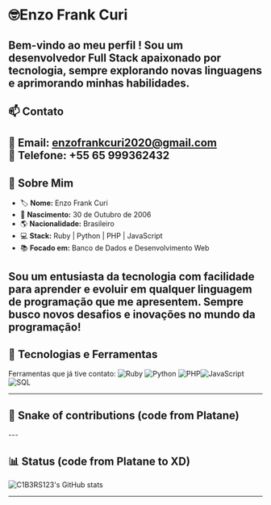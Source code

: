 # 🤓Enzo Frank Curi  

Bem-vindo ao meu perfil ! Sou um desenvolvedor **Full Stack** apaixonado por tecnologia, sempre explorando novas linguagens e aprimorando minhas habilidades.  
---
## 📫 Contato  
📧 **Email:** [enzofrankcuri2020@gmail.com](mailto:enzofrankcuri2020@gmail.com)  
📱 **Telefone:** +55 65 999362432  
---


## 🌟 Sobre Mim  
- 🏷 **Nome:** Enzo Frank Curi  
- 🎂 **Nascimento:** 30 de Outubro de 2006  
- 🌎 **Nacionalidade:** Brasileiro  
- 💻 **Stack:** Ruby | Python | PHP | JavaScript  
- 📚 **Focado em:** Banco de Dados e Desenvolvimento Web  

Sou um entusiasta da tecnologia com facilidade para aprender e evoluir em qualquer linguagem de programação que me apresentem. Sempre busco novos desafios e inovações no mundo da programação!  
---

## 🚀 Tecnologias e Ferramentas  
Ferramentas que já tive contato:
![Ruby](https://img.shields.io/badge/Ruby-CC342D?style=for-the-badge&logo=ruby&logoColor=white) ![Python](https://img.shields.io/badge/Python-3776AB?style=for-the-badge&logo=python&logoColor=white) ![PHP](https://img.shields.io/badge/PHP-777BB4?style=for-the-badge&logo=php&logoColor=white)![JavaScript](https://img.shields.io/badge/JavaScript-F7DF1E?style=for-the-badge&logo=javascript&logoColor=black)![SQL](https://img.shields.io/badge/SQL-003B57?style=for-the-badge&logo=database&logoColor=white)
                                          
---
## 🐍 Snake of contributions (code from Platane)
<picture>
  <source media="(prefers-color-scheme: dark)" srcset="https://raw.githubusercontent.com/C1B3R/C1B3R/output/github-contribution-grid-snake-dark.svg">
  <source media="(prefers-color-scheme: light)" srcset="https://raw.githubusercontent.com/C1B3R/C1B3R/output/github-contribution-grid-snake.svg">
</picture>
---

## 📊 Status (code from Platane to XD)

![C1B3RS123's GitHub stats](https://github-readme-stats.vercel.app/api?username=C1B3R123&show_icons=true&theme=radical)

---
